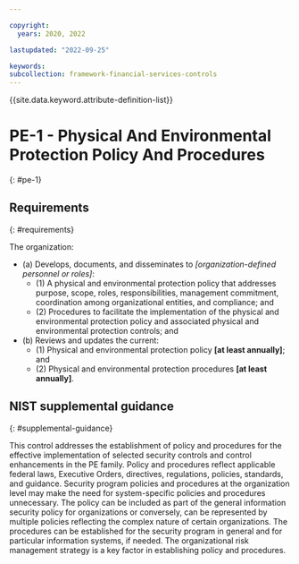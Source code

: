 ```yaml
---

copyright:
  years: 2020, 2022

lastupdated: "2022-09-25"

keywords: 
subcollection: framework-financial-services-controls
---
```


{{site.data.keyword.attribute-definition-list}}

         
# PE-1 - Physical And Environmental Protection Policy And Procedures
{: #pe-1}

## Requirements
{: #requirements}

The organization:

- (a) Develops, documents, and disseminates to _[organization-defined personnel or roles]_:
    - (1) A physical and environmental protection policy that addresses purpose, scope, roles, responsibilities, management commitment, coordination among organizational entities, and compliance; and
    - (2) Procedures to facilitate the implementation of the physical and environmental protection policy and associated physical and environmental protection controls; and
- (b) Reviews and updates the current:
    - (1) Physical and environmental protection policy __[at least annually]__; and
    - (2) Physical and environmental protection procedures __[at least annually]__.

## NIST supplemental guidance
{: #supplemental-guidance}

This control addresses the establishment of policy and procedures for the effective implementation of selected security controls and control enhancements in the PE family. Policy and procedures reflect applicable federal laws, Executive Orders, directives, regulations, policies, standards, and guidance. Security program policies and procedures at the organization level may make the need for system-specific policies and procedures unnecessary. The policy can be included as part of the general information security policy for organizations or conversely, can be represented by multiple policies reflecting the complex nature of certain organizations. The procedures can be established for the security program in general and for particular information systems, if needed. The organizational risk management strategy is a key factor in establishing policy and procedures.



